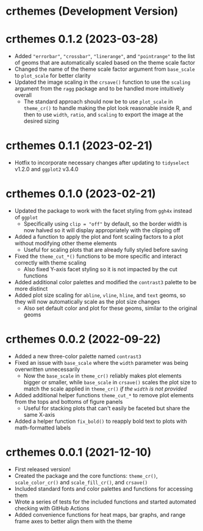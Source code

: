 # crthemes (Development Version)

# crthemes 0.1.2 (2023-03-28)

- Added `"errorbar"`, `"crossbar"`, `"linerange"`, and `"pointrange"` to the list of geoms that are automatically scaled based on the theme scale factor
- Changed the name of the theme scale factor argument from `base_scale` to `plot_scale` for better clarity
- Updated the image scaling in the `crsave()` function to use the `scaling` argument from the `ragg` package and to be handled more intuitively overall
    - The standard approach should now be to use `plot_scale` in `theme_cr()` to handle making the plot look reasonable inside R, and then to use `width`, `ratio`, and `scaling` to export the image at the desired sizing

# crthemes 0.1.1 (2023-02-21)

- Hotfix to incorporate necessary changes after updating to `tidyselect` v1.2.0 and `ggplot2` v3.4.0

# crthemes 0.1.0 (2023-02-21)

- Updated the package to work with the facet styling from `ggh4x` instead of `ggplot`
    - Specifically using `clip = "off"` by default, so the border width is now halved so it will display appropriately with the clipping off
- Added a function to apply the plot and font scaling factors to a plot without modifying other theme elements
    - Useful for scaling plots that are already fully styled before saving
- Fixed the `theme_cut_*()` functions to be more specific and interact correctly with theme scaling
    - Also fixed Y-axis facet styling so it is not impacted by the cut functions
- Added additional color palettes and modified the `contrast3` palette to be more distinct
- Added plot size scaling for `abline`, `vline`, `hline`, and `text` geoms, so they will now automatically scale as the plot size changes
    - Also set default color and plot for these geoms, similar to the original geoms

# crthemes 0.0.2 (2022-09-22)

- Added a new three-color palette named `contrast3`
- Fixed an issue with `base_scale` where the `width` parameter was being overwritten unnecessarily
    - Now the `base_scale` in `theme_cr()` reliably makes plot elements bigger or smaller, while `base_scale` in `crsave()` scales the plot size to match the scale applied in `theme_cr()` *if the `width` is not provided*
- Added additional helper functions `theme_cut_*` to remove plot elements from the tops and bottoms of figure panels
    - Useful for stacking plots that can't easily be faceted but share the same X-axis
- Added a helper function `fix_bold()` to reapply bold text to plots with math-formatted labels

# crthemes 0.0.1 (2021-12-10)

- First released version!
- Created the package and the core functions: `theme_cr()`, `scale_color_cr()` and `scale_fill_cr()`, and `crsave()`
- Included standard fonts and color palettes and functions for accessing them
- Wrote a series of tests for the included functions and started automated checking with GitHub Actions
- Added convenience functions for heat maps, bar graphs, and range frame axes to better align them with the theme
